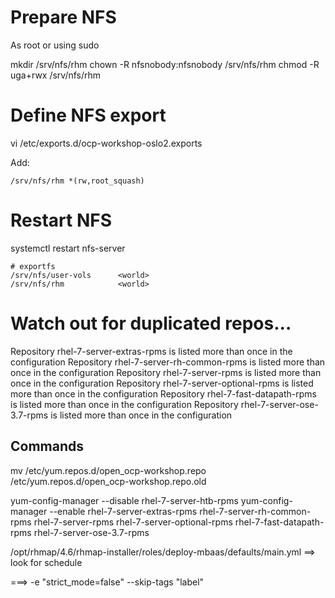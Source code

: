 
# Prepare NFS

As root or using sudo

mkdir /srv/nfs/rhm
chown -R nfsnobody:nfsnobody /srv/nfs/rhm
chmod -R uga+rwx /srv/nfs/rhm


# Define NFS export
vi /etc/exports.d/ocp-workshop-oslo2.exports

Add:

```
/srv/nfs/rhm *(rw,root_squash)
```

# Restart NFS

systemctl restart nfs-server

```
# exportfs 
/srv/nfs/user-vols      <world>
/srv/nfs/rhm  	        <world>
```

# Watch out for duplicated repos...
Repository rhel-7-server-extras-rpms is listed more than once in the configuration
Repository rhel-7-server-rh-common-rpms is listed more than once in the configuration
Repository rhel-7-server-rpms is listed more than once in the configuration
Repository rhel-7-server-optional-rpms is listed more than once in the configuration
Repository rhel-7-fast-datapath-rpms is listed more than once in the configuration
Repository rhel-7-server-ose-3.7-rpms is listed more than once in the configuration

## Commands
mv /etc/yum.repos.d/open_ocp-workshop.repo /etc/yum.repos.d/open_ocp-workshop.repo.old

yum-config-manager --disable rhel-7-server-htb-rpms
yum-config-manager --enable rhel-7-server-extras-rpms rhel-7-server-rh-common-rpms rhel-7-server-rpms rhel-7-server-optional-rpms rhel-7-fast-datapath-rpms rhel-7-server-ose-3.7-rpms


/opt/rhmap/4.6/rhmap-installer/roles/deploy-mbaas/defaults/main.yml ==> look for schedule

===> -e "strict_mode=false" --skip-tags "label"

